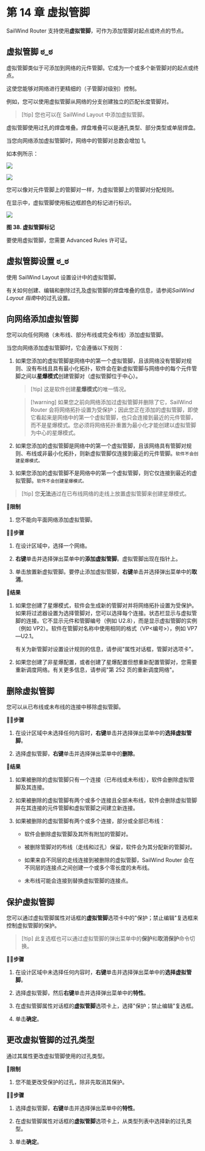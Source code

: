 # 第 14 章 虚拟管脚

SailWind Router 支持使用**虚拟管脚**，可作为添加管脚对起点或终点的节点。

## 虚拟管脚 ಠ_ಠ

虚拟管脚类似于可添加到网络的元件管脚。它成为一个或多个新管脚对的起点或终点。

这使您能够对网络进行更精细的（子管脚对级别）控制。

例如，您可以使用虚拟管脚从网络的分支创建独立的匹配长度管脚对。


> [!tip] 您也可以在 SailWind Layout 中添加虚拟管脚。

虚拟管脚使用过孔的焊盘堆叠。焊盘堆叠可以是通孔类型、部分类型或单层焊盘。

当您向网络添加虚拟管脚时，网络中的管脚对总数会增加 1。

如本例所示：

![](/router/guide/14/_page_1_Figure_2.jpeg)

![](/router/guide/14/_page_1_Figure_4.jpeg)

您可以像对元件管脚上的管脚对一样，为虚拟管脚上的管脚对分配规则。

在显示中，虚拟管脚使用板边框颜色的标记进行标识。

![](/router/guide/14/_page_1_Figure_7.jpeg)

**图 38. 虚拟管脚标记**

要使用虚拟管脚，您需要 Advanced Rules 许可证。

## 虚拟管脚设置 ಠ_ಠ

使用 SailWind Layout 设置设计中的虚拟管脚。

有关如何创建、编辑和删除过孔及虚拟管脚的焊盘堆叠的信息，请参阅*SailWind Layout 指南*中的过孔设置。

## 向网络添加虚拟管脚

您可以向任何网络（未布线、部分布线或完全布线）添加虚拟管脚。

当您向网络添加虚拟管脚时，它会遵循以下规则：

1. 如果您添加的虚拟管脚是网络中的第一个虚拟管脚，且该网络没有管脚对规则、没有布线且具有最小化拓扑，软件会在新虚拟管脚与网络中的每个元件管脚之间以**星爆模式**创建管脚对（虚拟管脚位于中心）。

   > [!tip] 这是软件创建**星爆模式**的唯一情况。

   > [!warning] 如果您之前向网络添加过虚拟管脚并删除了它，SailWind Router 会将网络拓扑设置为受保护；因此您正在添加的虚拟管脚，即使它看起来是网络中的第一个虚拟管脚，也只会连接到最近的元件管脚，而不是星爆模式。您必须将网络拓扑重置为最小化才能创建以虚拟管脚为中心的星爆模式。

2. 如果您添加的虚拟管脚是网络中的第一个虚拟管脚，且该网络具有管脚对规则、布线或非最小化拓扑，则新虚拟管脚仅连接到最近的元件管脚。`软件不会创建星爆模式。`

3. 如果您添加的虚拟管脚不是网络中的第一个虚拟管脚，则它仅连接到最近的虚拟管脚。`软件不会创建星爆模式。`


> [!tip] 您**无法**通过在已布线网络的走线上放置虚拟管脚来创建星爆模式。

🙊**限制**

1. 您不能向平面网络添加虚拟管脚。

🏃‍♂️‍**步骤**

1. 在设计区域中，选择一个网络。

2. **右键**单击并选择弹出菜单中的**添加虚拟管脚**。虚拟管脚出现在指针上。

3. 单击放置新虚拟管脚。要停止添加虚拟管脚，**右键**单击并选择弹出菜单中的**取消**。

👀‍**结果**

1. 如果您创建了星爆模式，软件会生成新的管脚对并将网络拓扑设置为受保护。如果将过滤器设置为选择管脚对，您可以选择每个连接。状态栏显示与虚拟管脚的连接。它不显示元件和管脚编号（例如 U2.8），而是显示虚拟管脚的实例（例如 VP2）。软件在管脚对名称中使用相同的格式（VP<编号>），例如 VP7—U2.1。

   有关为新管脚对设置设计规则的信息，请参阅"属性对话框，管脚对选项卡"。

2. 如果您创建了非星爆配置，或者创建了星爆配置但想重新配置管脚对，您需要重新调度网络。有关更多信息，请参阅"第 252 页的重新调度网络"。

## 删除虚拟管脚

您可以从已布线或未布线的连接中移除虚拟管脚。

🏃‍♂️‍**步骤**

1. 在设计区域中未选择任何内容时，**右键**单击并选择弹出菜单中的**选择虚拟管脚**。

2. 选择虚拟管脚，**右键**单击并选择弹出菜单中的**删除**。

👀‍**结果**

1. 如果被删除的虚拟管脚只有一个连接（已布线或未布线），软件会删除虚拟管脚及其连接。

2. 如果被删除的虚拟管脚有两个或多个连接且全部未布线，软件会删除虚拟管脚并在其连接的元件管脚和虚拟管脚之间建立新连接。

3. 如果被删除的虚拟管脚有两个或多个连接，部分或全部已布线：

   - 软件会删除虚拟管脚及其所有附加的管脚对。

   - 被删除管脚对的布线（走线和过孔）保留，软件会为其分配新的管脚对。

   - 如果来自不同层的走线连接到被删除的虚拟管脚，SailWind Router 会在不同层的连接点之间创建一个或多个零长度的未布线。

   - 未布线可能会连接到替换虚拟管脚的连接点。

## 保护虚拟管脚

您可以通过虚拟管脚属性对话框的**虚拟管脚**选项卡中的"保护；禁止编辑"复选框来控制虚拟管脚的保护。


> [!tip] 此复选框也可以通过虚拟管脚的弹出菜单中的**保护**和**取消保护**命令切换。

🏃‍♂️‍**步骤**

1. 在设计区域中未选择任何内容时，**右键**单击并选择弹出菜单中的**选择虚拟管脚**。

2. 选择虚拟管脚，然后**右键**单击并选择弹出菜单中的**特性**。

3. 在虚拟管脚属性对话框的**虚拟管脚**选项卡上，选择"保护；禁止编辑"复选框。

4. 单击**确定**。

## 更改虚拟管脚的过孔类型

通过其属性更改虚拟管脚使用的过孔类型。

🙊**限制**

1. 您不能更改受保护的过孔，除非先取消其保护。

🏃‍♂️‍**步骤**

1. 选择虚拟管脚，**右键**单击并选择弹出菜单中的**特性**。

2. 在虚拟管脚属性对话框的**虚拟管脚**选项卡上，从类型列表中选择新的过孔类型。

3. 单击**确定**。